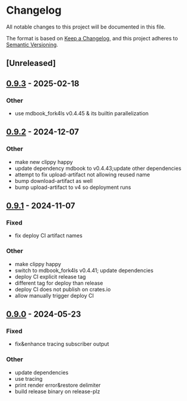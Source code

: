 # Changelog
All notable changes to this project will be documented in this file.

The format is based on [Keep a Changelog](https://keepachangelog.com/en/1.0.0/),
and this project adheres to [Semantic Versioning](https://semver.org/spec/v2.0.0.html).

## [Unreleased]

## [0.9.3](https://github.com/lzanini/mdbook-katex/compare/v0.9.2...v0.9.3) - 2025-02-18

### Other

- use mdbook_fork4ls v0.4.45 & its builtin parallelization

## [0.9.2](https://github.com/lzanini/mdbook-katex/compare/v0.9.1...v0.9.2) - 2024-12-07

### Other

- make new clippy happy
- update dependency mdbook to v0.4.43;update other dependencies
- attempt to fix upload-artifact not allowing reused name
- bump download-artifact as well
- bump upload-artifact to v4 so deployment runs

## [0.9.1](https://github.com/lzanini/mdbook-katex/compare/v0.9.0...v0.9.1) - 2024-11-07

### Fixed

- fix deploy CI artifact names

### Other

- make clippy happy
- switch to mdbook_fork4ls v0.4.41; update dependencies
- deploy CI explicit release tag
- different tag for deploy than release
- deploy CI does not publish on crates.io
- allow manually trigger deploy CI

## [0.9.0](https://github.com/lzanini/mdbook-katex/compare/v0.8.1...v0.9.0) - 2024-05-23

### Fixed
- fix&enhance tracing subscriber output

### Other
- update dependencies
- use tracing
- print render error&restore delimiter
- build release binary on release-plz

